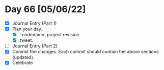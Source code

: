 # Day 66 [05/06/22]

- [x] Journal Entry (Part 1)
- [x] Plan your day.
  - [x] -codedamn: project revision
  - [x] tweet.
- [ ] Journal Entry (Part 2)
- [x] Commit the changes. Each commit should contain the above sections (updated).
- [x] Celebrate
<!-- [x] to tick -->
